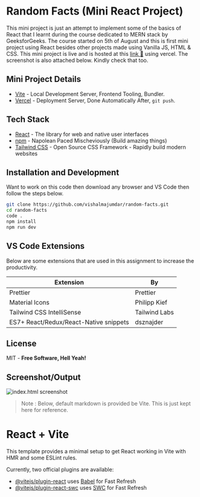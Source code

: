 # Random Facts (Mini React Project)

This mini project is just an attempt to implement some of the basics of React that I learnt during the course dedicated to MERN stack by GeeksforGeeks. The course started on 5th of August and this is first mini project using React besides other projects made using Vanilla JS, HTML & CSS. This mini project is live and is hosted at this [link 🔗](https://random-facts-lovat.vercel.app/) using vercel. The screenshot is also attached below. Kindly check that too.

## Mini Project Details

- [Vite](https://vitejs.dev/) - Local Development Server, Frontend Tooling, Bundler.
- [Vercel](https://vercel.com/dashboard) - Deployment Server, Done Automatically After, `git push`.

## Tech Stack

- [React](https://react.dev/) - The library for web and native user interfaces
- [npm](https://www.npmjs.com/) - Napolean Paced Mischeviously (Build amazing things)
- [Tailwind CSS](https://tailwindcss.com/) - Open Source CSS Framework - Rapidly build modern websites

## Installation and Development

Want to work on this code then download any browser and VS Code then follow the steps below.

```sh
git clone https://github.com/vishalmajumdar/random-facts.git
cd random-facts
code .
npm install
npm run dev
```

## VS Code Extensions

Below are some extensions that are used in this assignment to increase the productivity.

| Extension                              | By            |
| -------------------------------------- | ------------- |
| Prettier                               | Prettier      |
| Material Icons                         | Philipp Kief  |
| Tailwind CSS IntelliSense              | Tailwind Labs |
| ES7+ React/Redux/React-Native snippets | dsznajder     |

## License

MIT - **Free Software, Hell Yeah!**

## Screenshot/Output

![index.html screenshot](https://vishalmajumdar.me/wp-content/uploads/2023/09/Random-Facts.png "mini project screenshot")

> Note : Below, default markdown is provided be Vite. This is just kept here for reference.

# React + Vite

This template provides a minimal setup to get React working in Vite with HMR and some ESLint rules.

Currently, two official plugins are available:

- [@vitejs/plugin-react](https://github.com/vitejs/vite-plugin-react/blob/main/packages/plugin-react/README.md) uses [Babel](https://babeljs.io/) for Fast Refresh
- [@vitejs/plugin-react-swc](https://github.com/vitejs/vite-plugin-react-swc) uses [SWC](https://swc.rs/) for Fast Refresh
